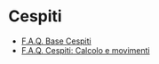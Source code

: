 # Cespiti
- [F.A.Q. Base Cespiti](Sorgenti/FAQ/TA/B£AMO/A5BASE.md)
- [F.A.Q. Cespiti&#x3a; Calcolo e movimenti](Sorgenti/FAQ/TA/B£AMO/A5CAMO.md)
